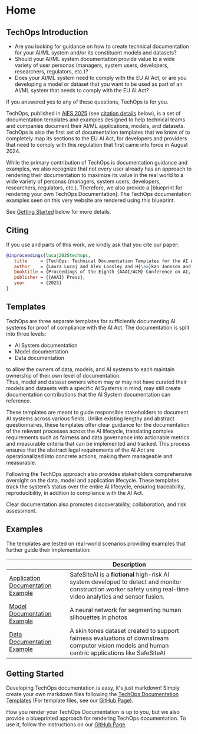 # Home

## TechOps Introduction

* Are you looking for guidance on how to create technical documentation for your AI/ML system 
  and/or its constituent models and datasets?  
* Should your AI/ML system documentation provide value to a wide variety of user personas 
  (managers, system users, developers, researchers, regulators, etc.)?
* Does your AI/ML system need to comply with the EU AI Act, or are you developing a model or dataset that
  you want to be used as part of an AI/ML system that needs to comply with the EU AI Act?

If you answered yes to any of these questions, TechOps is for you.  

TechOps, published in [AIES 2025](https://www.aies-conference.com/2025/) (see [citation details](#citing) below), 
is a set of documentation templates and examples designed to help technical teams and companies
document their AI/ML applications, models, and datasets. TechOps is also the first set of documentation 
templates that we know of to completely map its sections to the EU AI Act, for developers and providers 
that need to comply with this regulation that first came into force in August 2024.

While the primary contribution of TechOps is documentation guidance and examples, we also recognize that not every user already has an approach to rendering their documentation to maximize its value in the real world to a wide variety of personas (managers, system users, developers, researchers, regulators, etc.).  Therefore, we also provide a [blueprint for rendering your own TechOps Documentation]. The TechOps documentation examples seen on this very website are rendered using this blueprint.

See [Getting Started](#getting-started) below for more details.

## Citing

If you use and parts of this work, we kindly ask that you cite our paper:

```bibtex
@inproceedings{lucaj2025techops,
   title     = {TechOps: Technical Documentation Templates for the AI Act},
   author    = {Laura Lucaj and Alex Loosley and H{\aa}kan Jonsson and Urs Gasser and Patrick van der Smagt},
   booktitle = {Proceedings of the Eighth {AAAI/ACM} Conference on AI, Ethics, and Society {(AIES-25)}},
   publisher = {{AAAI} Press},
   year      = {2025}
}
```

## Templates

TechOps are three separate templates for sufficiently documenting AI systems for proof of compliance with the AI Act.
The documentation is split into three levels:

* AI System documentation
* Model documentation
* Data documentation

to allow the owners of data, models, and AI systems to each maintain ownership of their own level of documentation.  
Thus, model and dataset owners whom may or may not have curated their models and datasets with a specific AI Systems in 
mind, may still create documentation contributions that the AI System documentation can reference.

These templates are meant to guide responsible stakeholders to document AI systems across various fields. 
Unlike existing lengthy and abstract questionnaires, these templates offer clear guidance for the documentation of the 
relevant processes across the AI lifecycle, translating complex requirements such as fairness and data governance 
into actionable metrics and measurable criteria that can be implemented and tracked. 
This process ensures that the abstract legal requirements of the AI Act are operationalized into concrete actions, 
making them manageable and measurable.

Following the TechOps approach also provides stakeholders comprehensive oversight on the data, model and application lifecycle. These templates track the system’s status over the 
entire AI lifecycle, ensuring traceability, reproducibility, in addition to compliance with the AI Act. 

Clear documentation also promotes discoverability, collaboration, and risk assessment.

## Examples

The templates are tested on real-world scenarios providing examples that further guide their implementation:

|                                                                            | Description                                                                                                                                                     | 
|----------------------------------------------------------------------------|-----------------------------------------------------------------------------------------------------------------------------------------------------------------|
| [Application Documentation Example](example-application-documentation-safesite-ai.md) | SafeSiteAI is a **fictional** high-risk AI system developed to detect and monitor construction worker safety using real-time video analytics and sensor fusion. | 
| [Model Documentation Example](example-model-documentation-alisnet.md)      | A neural network for segmenting human silhouettes in photos                                                                                                     |
| [Data Documentation Example](example-data-documentation-voc-skin-tones.md) | A skin tones dataset created to support fairness evaluations of downstream computer vision models and human centric applications like SafeSiteAI                |

## Getting Started

Developing TechOps documentation is easy, it's just markdown!  Simply create your own markdown files following the [TechOps Documentation Templates](#templates) (For template files, see our [GitHub Page](https://github.com/aloosley/techops)).

How you render your TechOps Documentation is up to you, but we also provide a blueprinted approach for rendering TechOps documentation.  To use it, follow the instructions on our [GitHub Page](https://github.com/aloosley/techops).
